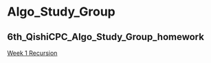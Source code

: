# Algo_Study_Group
## 6th_QishiCPC_Algo_Study_Group_homework

[Week 1 Recursion](https://github.com/bigfatmouse9208/Algo_Study_Group/tree/master/Week_1_Recursion)
